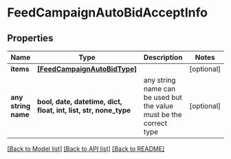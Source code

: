 # FeedCampaignAutoBidAcceptInfo


## Properties
Name | Type | Description | Notes
------------ | ------------- | ------------- | -------------
**items** | [**[FeedCampaignAutoBidType]**](FeedCampaignAutoBidType.md) |  | [optional] 
**any string name** | **bool, date, datetime, dict, float, int, list, str, none_type** | any string name can be used but the value must be the correct type | [optional]

[[Back to Model list]](../README.md#documentation-for-models) [[Back to API list]](../README.md#documentation-for-api-endpoints) [[Back to README]](../README.md)


